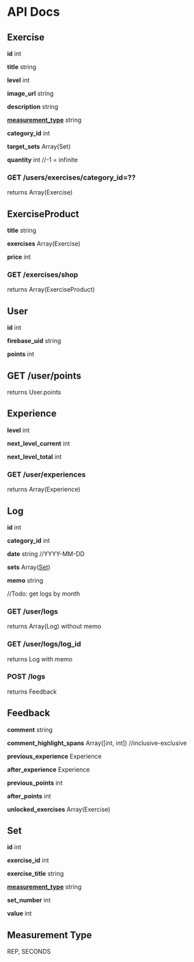 # API Docs

## Exercise
**id** int

**title** string

**level** int

**image_url** string

**description** string

**[measurement_type](#measurement-type)** string

**category_id** int

**target_sets** Array(Set)

**quantity** int //-1 = infinite

### GET /users/exercises/category_id=??
returns Array(Exercise)

## ExerciseProduct
**title** string

**exercises** Array(Exercise)

**price** int

### GET /exercises/shop
returns Array(ExerciseProduct)

## User
**id** int

**firebase_uid** string

**points** int

## GET /user/points
returns User.points

## Experience
**level** int

**next_level_current** int

**next_level_total** int

### GET /user/experiences
returns Array(Experience)

## Log
**id** int

**category_id** int

**date** string //YYYY-MM-DD

**sets** Array([Set](#set)) 

**memo** string

//Todo: get logs by month

### GET /user/logs
returns Array(Log) without memo

### GET /user/logs/log_id
returns Log with memo

### POST /logs
returns Feedback

## Feedback
**comment** string

**comment_highlight_spans** Array([int, int]) //inclusive-exclusive

**previous_experience** Experience

**after_experience** Experience

**previous_points** int

**after_points** int

**unlocked_exercises** Array(Exercise)

## Set

**id** int

**exercise_id** int

**exercise_title** string

**[measurement_type](#measurement-type)** string

**set_number** int

**value** int

## Measurement Type
REP, SECONDS
